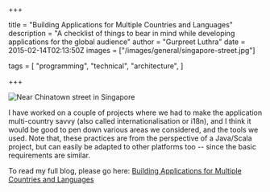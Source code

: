 +++

title = "Building Applications for Multiple Countries and Languages"
description = "A checklist of things to bear in mind while developing applications for the global audience"
author = "Gurpreet Luthra"
date = 2015-02-14T02:13:50Z
images = ["/images/general/singapore-street.jpg"]


tags = [
    "programming",
    "technical",
    "architecture",
]

+++

![Near Chinatown street in Singapore](/images/general/singapore-street.jpg "Near Chinatown street in Singapore")

I  have worked on a couple of projects where we had to make the application multi-country savvy (also called internationalisation or i18n), and I think it would be good to pen down various areas we considered, and the tools we used. Note that, these practices are from the perspective of a Java/Scala project, but can easily be 
adapted to other platforms too -- since the basic requirements are similar.

To read my full blog, please go here:
[Building Applications for Multiple Countries and Languages](http://techie-notebook.blogspot.com/2015/02/i18n-building-applications-for-multiple.html)